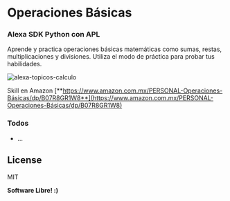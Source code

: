 # Operaciones Básicas
### Alexa SDK Python con APL


Aprende y practica operaciones básicas matemáticas como sumas, restas, multiplicaciones y divisiones.
Utiliza el modo de práctica para probar tus habilidades.

![alexa-topicos-calculo](alexa-operaciones-basicas.JPG)



Skill en Amazon
[**https://www.amazon.com.mx/PERSONAL-Operaciones-Básicas/dp/B07R8GR1W8**](https://www.amazon.com.mx/PERSONAL-Operaciones-Básicas/dp/B07R8GR1W8)


### Todos

 - ...

License
----

MIT



**Software Libre! :)**

